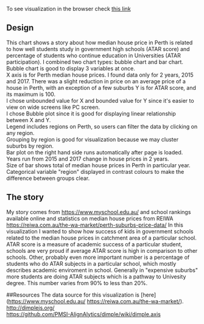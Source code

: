 To see visualization in the browser check [this link](http://bl.ocks.org/olgabradford/43ae6795b8081f3bacd18dd54c585917)  

## Design
This chart shows a story about how median house price in Perth is related to how well students study in government high schools (ATAR score) and percentage of students who continue education in Universities (ATAR participation).
I combined two chart types: bubble chart and bar chart. Bubble chart is good to display 3 variables at once.   
X axis is for Perth median house prices. I found data only for 2 years, 2015 and 2017.
There was a slight reduction in price on an average price of a house in Perth, with an exception of a few suburbs
Y is for ATAR score, and its maximum is 100.  
I chose unbounded value for X and bounded value for Y since it's easier to view on wide screens like PC screen.  
I chose Bubble plot since it is good for displaying linear relationship between X and Y.   
Legend includes regions on Perth, so users can filter the data by clicking on any region.  
Grouping by region is good for visualization because we may cluster suburbs by region.  
Bar plot on the right hand side runs automatically after page is loaded.  
Years run from 2015 and 2017 change in house prices in 2 years.  
Size of bar shows total of median house prices in Perth in particular year. 
Categorical variable "region" displayed in contrast colours to make the difference between groups clear.  

## The story  

My story comes from https://www.myschool.edu.au/ and school rankings available online and statistics on median house prices from REIWA https://reiwa.com.au/the-wa-market/perth-suburbs-price-data/
In this visualization I wanted to show how success of kids in government schools related to the median house prices in catchment area of a particular school.
ATAR score is a measure of academic success of a particular student, schools are very proud if average ATAR score is high in comparison to other schools. Other, probably even more important number is a percentage of students who do ATAR subjects in a particular school, which mostly describes academic enviroment in school. Generally in "expensive suburbs" more students are doing ATAR subjects which is a pathway to Univesity degree. This number varies from 90% to less than 20%.



##Resources
The data source for this visualization is [here](https://www.myschool.edu.au/
https://reiwa.com.au/the-wa-market/).  
http://dimplejs.org/  
https://github.com/PMSI-AlignAlytics/dimple/wiki/dimple.axis  
